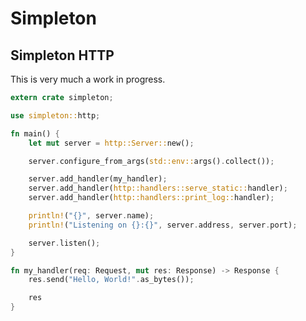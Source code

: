 Simpleton
=========

Simpleton HTTP
--------------

This is very much a work in progress.

```rust
extern crate simpleton;

use simpleton::http;

fn main() {
    let mut server = http::Server::new();

    server.configure_from_args(std::env::args().collect());

    server.add_handler(my_handler);
    server.add_handler(http::handlers::serve_static::handler);
    server.add_handler(http::handlers::print_log::handler);

    println!("{}", server.name);
    println!("Listening on {}:{}", server.address, server.port);

    server.listen();
}

fn my_handler(req: Request, mut res: Response) -> Response {
    res.send("Hello, World!".as_bytes());

    res
}
```
